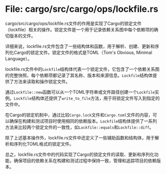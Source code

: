 # File: cargo/src/cargo/ops/lockfile.rs

cargo/src/cargo/ops/lockfile.rs文件的作用是实现了Cargo的锁定文件（lockfile）相关的操作。锁定文件是一个用于记录依赖关系图中每个依赖项的确切版本的文件。

详细来说，lockfile.rs文件包含了一些结构体和函数，用于解析、创建、更新和序列化Cargo的锁定文件。锁定文件的格式是TOML（Tom's Obvious, Minimal Language）。

lockfile.rs文件中的`Lockfile`结构体代表一个锁定文件，它包含了一个依赖关系图的完整快照，每个依赖项都记录了其名称、版本和来源信息。`Lockfile`结构体提供了方法来读取和操作锁定文件。

通过`Lockfile::new`函数可以从一个TOML字符串或文件路径创建一个`Lockfile`实例。`Lockfile`结构体还提供了`write_to_file`方法，用于将锁定文件写入到指定的文件中。

在Cargo的锁定机制中，通过比较`Cargo.lock`文件和`Cargo.toml`文件的内容，可以确保在构建和测试项目时使用相同的依赖版本。`Lockfile`结构体提供了一系列方法来比较两个锁定文件的一致性，如`Lockfile::equals`和`Lockfile::diff`。

除了上述基本操作外，lockfile.rs文件中还定义了一些辅助函数和结构体，用于解析和序列化TOML格式的锁定文件。

总之，lockfile.rs文件中的代码实现了Cargo的锁定文件的读取、更新和序列化功能，确保项目的依赖关系在构建和测试过程中保持一致，管理和追踪项目的依赖版本。

